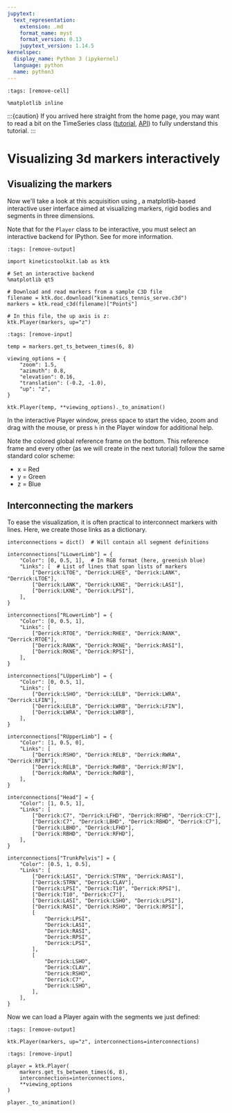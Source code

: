 ```yaml
---
jupytext:
  text_representation:
    extension: .md
    format_name: myst
    format_version: 0.13
    jupytext_version: 1.14.5
kernelspec:
  display_name: Python 3 (ipykernel)
  language: python
  name: python3
---
```


```{code-cell} ipython3
:tags: [remove-cell]

%matplotlib inline
```

:::{caution}
If you arrived here straight from the home page, you may want to read a bit on the TimeSeries class ([tutorial](timeseries.md), [API](api/ktk.TimeSeries.rst)) to fully understand this tutorial.
:::


# Visualizing 3d markers interactively

## Visualizing the markers

Now we'll take a look at this acquisition using [](api/ktk.Player.rst), a matplotlib-based interactive user interface aimed at visualizing markers, rigid bodies and segments in three dimensions.

Note that for the `Player` class to be interactive, you must select an interactive backend for IPython. See [](getting_started_installing.md) for more information.

```{code-cell} ipython3
:tags: [remove-output]

import kineticstoolkit.lab as ktk

# Set an interactive backend
%matplotlib qt5

# Download and read markers from a sample C3D file
filename = ktk.doc.download("kinematics_tennis_serve.c3d")
markers = ktk.read_c3d(filename)["Points"]

# In this file, the up axis is z:
ktk.Player(markers, up="z")
```

```{code-cell} ipython3
:tags: [remove-input]

temp = markers.get_ts_between_times(6, 8)

viewing_options = {
    "zoom": 1.5,
    "azimuth": 0.8,
    "elevation": 0.16,
    "translation": (-0.2, -1.0),
    "up": "z",
}

ktk.Player(temp, **viewing_options)._to_animation()
```

In the interactive Player window, press space to start the video, zoom and drag with the mouse, or press `h` in the Player window for additional help.

Note the colored global reference frame on the bottom. This reference frame and every other (as we will create in the next tutorial) follow the same standard color scheme:

- x = Red
- y = Green
- z = Blue

## Interconnecting the markers

To ease the visualization, it is often practical to interconnect markers with lines. Here, we create those links as a dictionary.

```{code-cell} ipython3
interconnections = dict()  # Will contain all segment definitions

interconnections["LLowerLimb"] = {
    "Color": [0, 0.5, 1],  # In RGB format (here, greenish blue)
    "Links": [  # List of lines that span lists of markers
        ["Derrick:LTOE", "Derrick:LHEE", "Derrick:LANK", "Derrick:LTOE"],
        ["Derrick:LANK", "Derrick:LKNE", "Derrick:LASI"],
        ["Derrick:LKNE", "Derrick:LPSI"],
    ],
}

interconnections["RLowerLimb"] = {
    "Color": [0, 0.5, 1],
    "Links": [
        ["Derrick:RTOE", "Derrick:RHEE", "Derrick:RANK", "Derrick:RTOE"],
        ["Derrick:RANK", "Derrick:RKNE", "Derrick:RASI"],
        ["Derrick:RKNE", "Derrick:RPSI"],
    ],
}

interconnections["LUpperLimb"] = {
    "Color": [0, 0.5, 1],
    "Links": [
        ["Derrick:LSHO", "Derrick:LELB", "Derrick:LWRA", "Derrick:LFIN"],
        ["Derrick:LELB", "Derrick:LWRB", "Derrick:LFIN"],
        ["Derrick:LWRA", "Derrick:LWRB"],
    ],
}

interconnections["RUpperLimb"] = {
    "Color": [1, 0.5, 0],
    "Links": [
        ["Derrick:RSHO", "Derrick:RELB", "Derrick:RWRA", "Derrick:RFIN"],
        ["Derrick:RELB", "Derrick:RWRB", "Derrick:RFIN"],
        ["Derrick:RWRA", "Derrick:RWRB"],
    ],
}

interconnections["Head"] = {
    "Color": [1, 0.5, 1],
    "Links": [
        ["Derrick:C7", "Derrick:LFHD", "Derrick:RFHD", "Derrick:C7"],
        ["Derrick:C7", "Derrick:LBHD", "Derrick:RBHD", "Derrick:C7"],
        ["Derrick:LBHD", "Derrick:LFHD"],
        ["Derrick:RBHD", "Derrick:RFHD"],
    ],
}

interconnections["TrunkPelvis"] = {
    "Color": [0.5, 1, 0.5],
    "Links": [
        ["Derrick:LASI", "Derrick:STRN", "Derrick:RASI"],
        ["Derrick:STRN", "Derrick:CLAV"],
        ["Derrick:LPSI", "Derrick:T10", "Derrick:RPSI"],
        ["Derrick:T10", "Derrick:C7"],
        ["Derrick:LASI", "Derrick:LSHO", "Derrick:LPSI"],
        ["Derrick:RASI", "Derrick:RSHO", "Derrick:RPSI"],
        [
            "Derrick:LPSI",
            "Derrick:LASI",
            "Derrick:RASI",
            "Derrick:RPSI",
            "Derrick:LPSI",
        ],
        [
            "Derrick:LSHO",
            "Derrick:CLAV",
            "Derrick:RSHO",
            "Derrick:C7",
            "Derrick:LSHO",
        ],
    ],
}
```

Now we can load a Player again with the segments we just defined:

```{code-cell} ipython3
:tags: [remove-output]

ktk.Player(markers, up="z", interconnections=interconnections)
```

```{code-cell} ipython3
:tags: [remove-input]

player = ktk.Player(
    markers.get_ts_between_times(6, 8),
    interconnections=interconnections,
    **viewing_options
)

player._to_animation()
```
